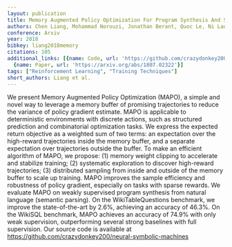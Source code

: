 ```yaml
---
layout: publication
title: Memory Augmented Policy Optimization For Program Synthesis And Semantic Parsing
authors: Chen Liang, Mohammad Norouzi, Jonathan Berant, Quoc Le, Ni Lao
conference: Arxiv
year: 2018
bibkey: liang2018memory
citations: 105
additional_links: [{name: Code, url: 'https://github.com/crazydonkey200/neural-symbolic-machines'},
  {name: Paper, url: 'https://arxiv.org/abs/1807.02322'}]
tags: ["Reinforcement Learning", "Training Techniques"]
short_authors: Liang et al.
---
```

We present Memory Augmented Policy Optimization (MAPO), a simple and novel
way to leverage a memory buffer of promising trajectories to reduce the
variance of policy gradient estimate. MAPO is applicable to deterministic
environments with discrete actions, such as structured prediction and
combinatorial optimization tasks. We express the expected return objective as a
weighted sum of two terms: an expectation over the high-reward trajectories
inside the memory buffer, and a separate expectation over trajectories outside
the buffer. To make an efficient algorithm of MAPO, we propose: (1) memory
weight clipping to accelerate and stabilize training; (2) systematic
exploration to discover high-reward trajectories; (3) distributed sampling from
inside and outside of the memory buffer to scale up training. MAPO improves the
sample efficiency and robustness of policy gradient, especially on tasks with
sparse rewards. We evaluate MAPO on weakly supervised program synthesis from
natural language (semantic parsing). On the WikiTableQuestions benchmark, we
improve the state-of-the-art by 2.6%, achieving an accuracy of 46.3%. On the
WikiSQL benchmark, MAPO achieves an accuracy of 74.9% with only weak
supervision, outperforming several strong baselines with full supervision. Our
source code is available at
https://github.com/crazydonkey200/neural-symbolic-machines